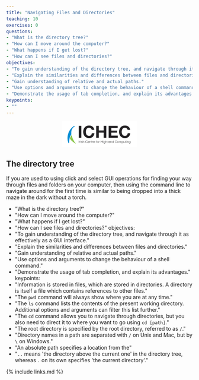 ```yaml
---
title: "Navigating Files and Directories"
teaching: 10
exercises: 0
questions:
- "What is the directory tree?"
- "How can I move around the computer?"
- "What happens if I get lost?"
- "How can I see files and directories?"
objectives:
- "To gain understanding of the directory tree, and navigate through it as effectively as a GUI interface."
- "Explain the similarities and differences between files and directories."
- "Gain understanding of relative and actual paths."
- "Use options and arguments to change the behaviour of a shell command."
- "Demonstrate the usage of tab completion, and explain its advantages."
keypoints:
- ""
---
```


<p align="center"><img src="../fig/ICHEC_Logo.jpg" width="40%"/></p>

## The directory tree

If you are used to using click and select GUI operations for finding your way through files and folders on your
computer, then using the command line to navigate around for the first time is similar to being dropped into a 
thick maze in the dark without a torch. 

- "What is the directory tree?"
- "How can I move around the computer?"
- "What happens if I get lost?"
- "How can I see files and directories?"
objectives:
- "To gain understanding of the directory tree, and navigate through it as effectively as a GUI interface."
- "Explain the similarities and differences between files and directories."
- "Gain understanding of relative and actual paths."
- "Use options and arguments to change the behaviour of a shell command."
- "Demonstrate the usage of tab completion, and explain its advantages."
keypoints:
- "Information is stored in files, which are stored in directories. A directory is itself a file which contains references to other files."
- "The `pwd` command will always show where you are at any time."
- "The `ls` command lists the contents of the present working directory. Additional options and arguments can filter this list further."
- "The `cd` command allows you to navigate through directories, but you also need to direct it to where you want to go using `cd [path]`."
- "The root directory is specified by the root directory, referred to as `/`."
- "Directory names in a path are separated with `/` on Unix and Mac, but by `\` on Windows."
- "An absolute path specifies a location from the"
- "`..` means 'the directory above the current one' in the directory tree, whereas `.` on its own specifies 'the current directory'."

{% include links.md %}
